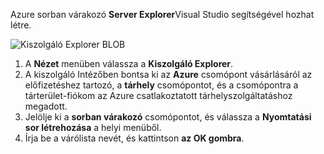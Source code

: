 Azure sorban várakozó **Server Explorer**Visual Studio segítségével hozhat létre.

![Kiszolgáló Explorer BLOB][Image1]

1. A **Nézet** menüben válassza a **Kiszolgáló Explorer**.
2. A kiszolgáló Intézőben bontsa ki az **Azure** csomópont vásárlásáról az előfizetéshez tartozó, a **tárhely** csomópontot, és a csomópontra a tárterület-fiókom az Azure csatlakoztatott tárhelyszolgáltatáshoz megadott.
3. Jelölje ki a **sorban várakozó** csomópontot, és válassza a **Nyomtatási sor létrehozása** a helyi menüből.
4. Írja be a várólista nevét, és kattintson **az OK gombra**.   


[Image1]: ./media/vs-create-queue-in-server-explorer/vs-storage-queues-create-in-server-explorer.png